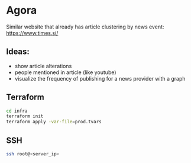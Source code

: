 # Agora

Similar website that already has article clustering by news event: https://www.times.si/

## Ideas:

- show article alterations
- people mentioned in article (like youtube)
- visualize the frequency of publishing for a news provider with a graph

## Terraform

```bash
cd infra
terraform init
terraform apply -var-file=prod.tvars
```

## SSH

```bash
ssh root@<server_ip>
```
